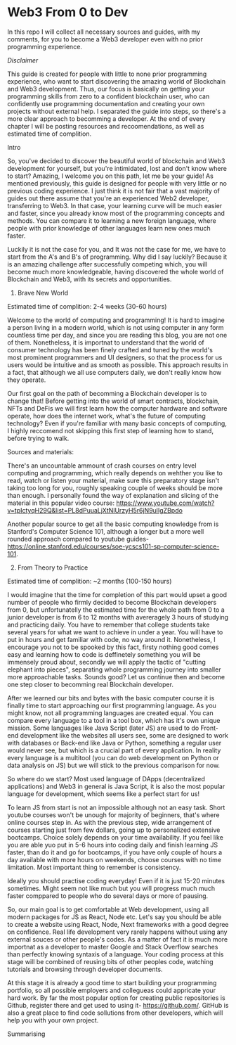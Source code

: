 # Web3 From 0 to Dev
In this repo I will collect all necessary sources and guides, with my comments, for you to become a Web3 developer even with no prior programming experience.


*Disclaimer* 

This guide is created for people with little to none prior programming experience, who want to start discovering the amazing world of Blockchain and Web3 development. Thus, our focus is basically on getting your programming skills from zero to a confident blockchain user, who can confidently use programming documentation and creating your own projects without external help. I separated the guide into steps, so there's a more clear approach to becomming a developer. At the end of every chapter I will be posting resources and recoomendations, as well as estimated time of complition.

  Intro


So, you've decided to discover the beautiful world of blockchain and Web3 development for yourself, but you're intimidated, lost and don't know where to start? Amazing, I welcome you on this path, let me be your guide! As mentioned previously, this guide is designed for people with very little or no previous coding experience. I just think it is not fair that a vast majority of guides out there assume that you're an experienced Web2 developer, transferring to Web3. In that case, your learning curve will be much easier and faster, since you already know most of the programming concepts and methods. You can compare it to learning a new foreign language, where people with prior knowledge of other languages learn new ones much faster. 

Luckily it is not the case for you, and It was not the case for me, we have to start from the A's and B's of programming. Why did I say luckily? Because it is an amazing challenge after successfully competing which, you will become much more knowledgeable, having discovered the whole world of Blockchain and Web3, with its secrets and opportunities.


1. Brave New World

Estimated time of complition: 2-4 weeks (30-60 hours)

Welcome to the world of computing and programming! It is hard to imagine a person living in a modern world, which is not using computer in any form countless time per day, and since you are reading this blog, you are not one of them. Nonetheless, it is importnat to understand that the world of consumer technology has been finely crafted and tuned by the world's most prominent programmers and UI designers, so that the process for us users would be intuitive and as smooth as possible. This approach results in a fact, that although we all use computers daily, we don't really know how they operate.

Our first goal on the path of becomming a Blockchain developer is to change that! Before getting into the world of smart contracts, blockchain, NFTs and DeFis we will first learn how the computer hardware and software operate, how does the internet work, what's the future of computing technology? Even if you're familiar with many basic concepts of computing, I highly reccomend not skipping this first step of learning how to stand, before trying to walk.

  Sources and materials:

There's an uncountable ammount of crash courses on entry level computing and programming, which really depends on wehther you like to read, watch or listen your material, make sure this preparatory stage isn't taking too long for you, roughly speaking couple of weeks should be more than enough. I personally found the way of explanation and slicing of the material in this popular video course: https://www.youtube.com/watch?v=tpIctyqH29Q&list=PL8dPuuaLjXtNlUrzyH5r6jN9ulIgZBpdo

Another popular source to get all the basic computing knowledge from is Stanford's Computer Science 101, although a longer but a more well rounded approach compared to youtube guides- https://online.stanford.edu/courses/soe-ycscs101-sp-computer-science-101.


2. From Theory to Practice 

Estimated time of complition: ~2 months (100-150 hours)

I would imagine that the time for completion of this part would upset a good number of people who firmly decided to become Blockchain developers from 0, but unfortunatelly the estimated time for the whole path from 0 to a junior developer is from 6 to 12 months with avereragely 3 hours of studying and practicing daily. You have to remember that college students take several years for what we want to achieve in under a year. You will have to put in hours and get familiar with code, no way around it. Nonetheless, I encourage you not to be spooked by this fact, firsty nothing good comes easy and learning how to code is deffinetely something you will be immensely proud about, secondly we will apply the tactic of "cutting elephant into pieces", separating whole programming journey into smaller more approachable tasks. Sounds good? Let us continue then and become one step closer to becomming real Blockchain developer.  

After we learned our bits and bytes with the basic computer course it is finally time to start approaching our first programming language. As you might know, not all programming languages are created equal. You can compare every language to a tool in a tool box, which has it's own unique mission. Some languages like Java Script (later JS) are used to do Front-end development like the websites all users see, some are designed to work with databases or Back-end like Java or Python, something a regular user would never see, but which is a crucial part of every application. In reality every language is a multitool (you can do web development on Python or data analysis on JS) but we will stick to the previous comparison for now. 

So where do we start? Most used language of DApps (decentralized applications) and Web3 in general is Java Script, it is also the most popular language for development, which seems like a perfect start for us!

To learn JS from start is not an impossible although not an easy task. Short youtube courses won't be unough for majority of beginners, that's where online courses step in.  As with the previous step, wide arrangement of courses starting just from few dollars, going up to personalized extensive bootcamps. Choice solely depends on your time availability. If you feel like you are able yuo put in 5-6 hours into coding daily and finish learning JS faster, than do it and go for bootcamps, if you have only couple of hours a day available with more hours on weekends, choose courses with no time limitation. Most important thing to remember is consistency. 

Ideally you should practise coding everyday! Even if it is just 15-20 minutes sometimes. Might seem not like much but you will progress much much faster comppared to people who do several days or more of pausing.

So, our main goal is to get comfortable at Web development, using all modern packages for JS as React, Node etc. Let's say you should be able to create a website using React, Node, Next frameworks with a good degree on confidence. Real life development very rarely happens without using any external souces or other people's codes. As a matter of fact it is much more importnat as a developer to master Google and Stack Overflow searches than perfectly knowing syntaxis of a language. Your coding process at this stage will be combined of reusing bits of other peoples code, watching tutorials and browsing through developer documents.

At this stage it is already a good time to start building your programming portfolio, so all possible employers and collegueas could appricate your hard work. By far the most popular option for creating public repositories is Github, register there and get used to using it- https://github.com/. GitHub is also a great place to find code sollutions from other developers, which will help you with your own project.

Summarising

